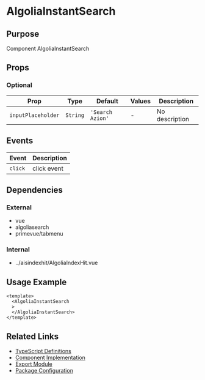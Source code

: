 # AlgoliaInstantSearch

## Purpose

Component AlgoliaInstantSearch

## Props

### Optional
| Prop | Type | Default | Values | Description |
|------|------|---------|--------|-------------|
| `inputPlaceholder` | `String` | `'Search Azion'` | - | No description |

## Events

| Event | Description |
|-------|-------------|
| `click` | click event |

## Dependencies

### External
- vue
- algoliasearch
- primevue/tabmenu

### Internal
- ../aisindexhit/AlgoliaIndexHit.vue

## Usage Example

```vue
<template>
  <AlgoliaInstantSearch
  >
  </AlgoliaInstantSearch>
</template>
```

## Related Links

- [TypeScript Definitions](./AlgoliaInstantSearch.d.ts)
- [Component Implementation](./AlgoliaInstantSearch.vue)
- [Export Module](./ais.js)
- [Package Configuration](./package.json)
